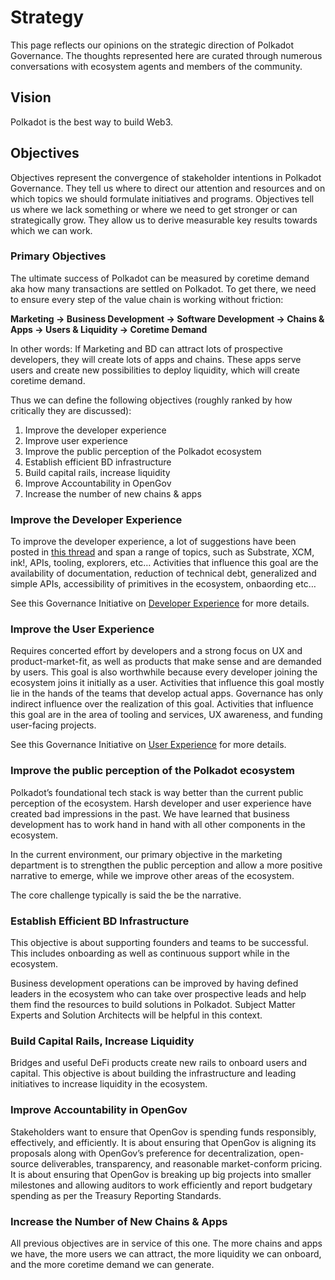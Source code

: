 # Strategy
This page reflects our opinions on the strategic direction of Polkadot Governance. The thoughts represented here are curated through numerous conversations with ecosystem agents and members of the community.

## Vision

Polkadot is the best way to build Web3.

## Objectives
Objectives represent the convergence of stakeholder intentions in Polkadot Governance. They tell us where to direct our attention and resources and on which topics we should formulate initiatives and programs. Objectives tell us where we lack something or where we need to get stronger or can strategically grow. They allow us to derive measurable key results towards which we can work.

### Primary Objectives

The ultimate success of Polkadot can be measured by coretime demand aka how many transactions are settled on Polkadot. To get there, we need to ensure every step of the value chain is working without friction:

**Marketing → Business Development → Software Development → Chains & Apps → Users & Liquidity → Coretime Demand** 

In other words: If Marketing and BD can attract lots of prospective developers, they will create lots of apps and chains. These apps serve users and create new possibilities to deploy liquidity, which will create coretime demand.

Thus we can define the following objectives (roughly ranked by how critically they are discussed):

1. Improve the developer experience
2. Improve user experience
3. Improve the public perception of the Polkadot ecosystem
4. Establish efficient BD infrastructure
5. Build capital rails, increase liquidity
6. Improve Accountability in OpenGov
7. Increase the number of new chains & apps

### Improve the Developer Experience
To improve the developer experience, a lot of suggestions have been posted in [this thread](https://forum.polkadot.network/t/developer-experience-must-be-our-1-priority/3957/) and span a range of topics, such as Substrate, XCM, ink!, APIs, tooling, explorers, etc… Activities that influence this goal are the availability of documentation, reduction of technical debt, generalized and simple APIs, accessibility of primitives in the ecosystem, onbaording etc…

See this Governance Initiative on [Developer Experience](https://opengovwatch.notion.site/Developer-Experience-95e74453223d49aba3c6d0bebfa981fa) for more details.

### Improve the User Experience

Requires concerted effort by developers and a strong focus on UX and product-market-fit, as well as products that make sense and are demanded by users. This goal is also worthwhile because every developer joining the ecosystem joins it initially as a user. Activities that influence this goal mostly lie in the hands of the teams that develop actual apps. Governance has only indirect influence over the realization of this goal. Activities that influence this goal are in the area of tooling and services, UX awareness, and funding user-facing projects.

See this Governance Initiative on [User Experience](https://www.notion.so/opengovwatch/User-Experience-953ea66a953f45fa9aea093349e631fe) for more details.

### Improve the public perception of the Polkadot ecosystem

Polkadot’s foundational tech stack is way better than the current public perception of the ecosystem. Harsh developer and user experience have created bad impressions in the past. We have learned that business development has to work hand in hand with all other components in the ecosystem.

In the current environment, our primary objective in the marketing department is to strengthen the public perception and allow a more positive narrative to emerge, while we improve other areas of the ecosystem.

The core challenge typically is said the be the narrative.

### Establish Efficient BD Infrastructure

This objective is about supporting founders and teams to be successful. This includes onboarding as well as continuous support while in the ecosystem. 

Business development operations can be improved by having defined leaders in the ecosystem who can take over prospective leads and help them find the resources to build solutions in Polkadot. Subject Matter Experts and Solution Architects will be helpful in this context.

### Build Capital Rails, Increase Liquidity

Bridges and useful DeFi products create new rails to onboard users and capital. This objective is about building the infrastructure and leading initiatives to increase liquidity in the ecosystem.

### Improve Accountability in OpenGov

Stakeholders want to ensure that OpenGov is spending funds responsibly, effectively, and efficiently. It is about ensuring that OpenGov is aligning its proposals along with OpenGov’s preference for decentralization, open-source deliverables, transparency, and reasonable market-conform pricing. It is about ensuring that OpenGov is breaking up big projects into smaller milestones and allowing auditors to work efficiently and report budgetary spending as per the Treasury Reporting Standards.

### Increase the Number of New Chains & Apps

All previous objectives are in service of this one. The more chains and apps we have, the more users we can attract, the more liquidity we can onboard, and the more coretime demand we can generate.
